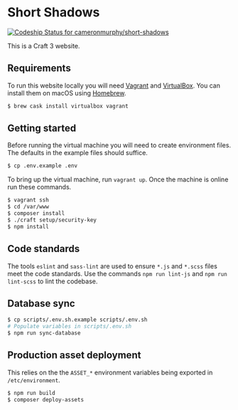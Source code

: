 Short Shadows
===========
[![Codeship Status for cameronmurphy/short-shadows](https://app.codeship.com/projects/184d8d20-2c1c-0137-ed32-62ec0ec7f787/status?branch=master)](https://app.codeship.com/projects/331257)

This is a Craft 3 website.

Requirements
------------
To run this website locally you will need [Vagrant](https://vagrantup.com) and [VirtualBox](https://virtualbox.org).
You can install them on macOS using [Homebrew](https://brew.sh).
```bash
$ brew cask install virtualbox vagrant
```

Getting started
---------------
Before running the virtual machine you will need to create environment files. The defaults in the example files should
suffice.
```bash
$ cp .env.example .env
```

To bring up the virtual machine, run `vagrant up`. Once the machine is online run these commands.
```bash
$ vagrant ssh
$ cd /var/www
$ composer install
$ ./craft setup/security-key
$ npm install
```

Code standards
--------------
The tools `eslint` and `sass-lint` are used to ensure `*.js` and `*.scss` files meet the code standards. Use the
commands `npm run lint-js` and `npm run lint-scss` to lint the codebase. 

Database sync
-------------
```bash
$ cp scripts/.env.sh.example scripts/.env.sh
# Populate variables in scripts/.env.sh
$ npm run sync-database
```

Production asset deployment
---------------------------
This relies on the the `ASSET_*` environment variables being exported in `/etc/environment`.
```bash
$ npm run build
$ composer deploy-assets
```
